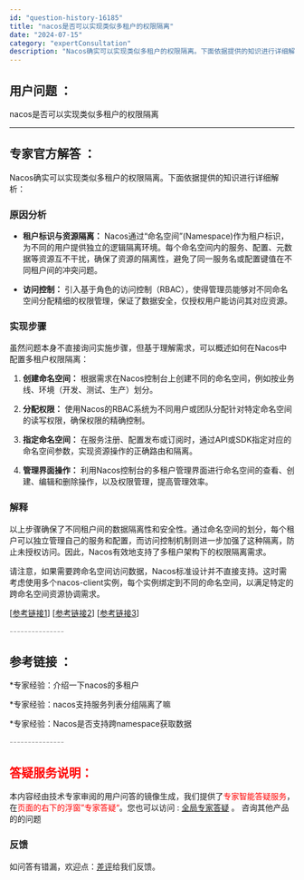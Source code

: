 ```yaml
---
id: "question-history-16185"
title: "nacos是否可以实现类似多租户的权限隔离"
date: "2024-07-15"
category: "expertConsultation"
description: "Nacos确实可以实现类似多租户的权限隔离。下面依据提供的知识进行详细解析：### 原因分析- **租户标识与资源隔离：** Nacos通过“命名空间”(Namespace)作为租户标识，为不同的用户提供独立的逻辑隔离环境。每个命名空间内的服务、配置、元数据等资源互不干扰，确保了资源的隔离性，避免了"
---
```


## 用户问题 ： 
 nacos是否可以实现类似多租户的权限隔离  

---------------
## 专家官方解答 ：

Nacos确实可以实现类似多租户的权限隔离。下面依据提供的知识进行详细解析：

### 原因分析
- **租户标识与资源隔离：** Nacos通过“命名空间”(Namespace)作为租户标识，为不同的用户提供独立的逻辑隔离环境。每个命名空间内的服务、配置、元数据等资源互不干扰，确保了资源的隔离性，避免了同一服务名或配置键值在不同租户间的冲突问题。
  
- **访问控制：** 引入基于角色的访问控制（RBAC），使得管理员能够对不同命名空间分配精细的权限管理，保证了数据安全，仅授权用户能访问其对应资源。

### 实现步骤
虽然问题本身不直接询问实施步骤，但基于理解需求，可以概述如何在Nacos中配置多租户权限隔离：
1. **创建命名空间：** 根据需求在Nacos控制台上创建不同的命名空间，例如按业务线、环境（开发、测试、生产）划分。
   
2. **分配权限：** 使用Nacos的RBAC系统为不同用户或团队分配针对特定命名空间的读写权限，确保权限的精确控制。
   
3. **指定命名空间：** 在服务注册、配置发布或订阅时，通过API或SDK指定对应的命名空间参数，实现资源操作的正确路由和隔离。
   
4. **管理界面操作：** 利用Nacos控制台的多租户管理界面进行命名空间的查看、创建、编辑和删除操作，以及权限管理，提高管理效率。

### 解释
以上步骤确保了不同租户间的数据隔离性和安全性。通过命名空间的划分，每个租户可以独立管理自己的服务和配置，而访问控制机制则进一步加强了这种隔离，防止未授权访问。因此，Nacos有效地支持了多租户架构下的权限隔离需求。

请注意，如果需要跨命名空间访问数据，Nacos标准设计并不直接支持。这时需考虑使用多个nacos-client实例，每个实例绑定到不同的命名空间，以满足特定的跨命名空间资源协调需求。

[[参考链接1](#CLTOk)]
[[参考链接2](#mkaXF)]
[[参考链接3](#)]


<font color="#949494">---------------</font> 


## 参考链接 ：

*专家经验：介绍一下nacos的多租户 
 
 *专家经验：nacos支持服务列表分组隔离了嘛 
 
 *专家经验：Nacos是否支持跨namespace获取数据 


 <font color="#949494">---------------</font> 
 


## <font color="#FF0000">答疑服务说明：</font> 

本内容经由技术专家审阅的用户问答的镜像生成，我们提供了<font color="#FF0000">专家智能答疑服务</font>，在<font color="#FF0000">页面的右下的浮窗”专家答疑“</font>。您也可以访问 : [全局专家答疑](https://answer.opensource.alibaba.com/docs/intro) 。 咨询其他产品的的问题

### 反馈
如问答有错漏，欢迎点：[差评](https://ai.nacos.io/user/feedbackByEnhancerGradePOJOID?enhancerGradePOJOId=16195)给我们反馈。

